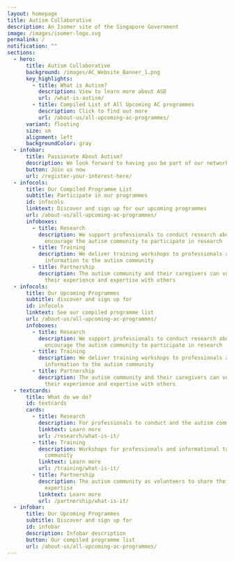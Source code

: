 ```yaml
---
layout: homepage
title: Autism Collaborative
description: An Isomer site of the Singapore Government
image: /images/isomer-logo.svg
permalink: /
notification: ""
sections:
  - hero:
      title: Autism Collaborative
      background: /images/AC_Website_Banner_1.png
      key_highlights:
        - title: What is Autism?
          description: View to learn more about ASD
          url: /what-is-autism/
        - title: Compiled List of All Upcoming AC programmes
          description: Click to find out more
          url: /about-us/all-upcoming-ac-programmes/
      variant: floating
      size: sm
      alignment: left
      backgroundColor: gray
  - infobar:
      title: Passionate About Autism?
      description: We look forward to having you be part of our network
      button: Join us now
      url: /register-your-interest-here/
  - infocols:
      title: Our Compiled Programme List
      subtitle: Participate in our programmes
      id: infocols
      linktext: Discover and sign up for our upcoming programmes
      url: /about-us/all-upcoming-ac-programmes/
      infoboxes:
        - title: Research
          description: We support professionals to conduct research about autism and
            encourage the autism community to participate in research
        - title: Training
          description: We deliver training workshops to professionals and bring
            information to the autism community
        - title: Partnership
          description: The autism community and their caregivers can volunteer to share
            their experience and expertise with others
  - infocols:
      title: Our Upcoming Programmes
      subtitle: discover and sign up for
      id: infocols
      linktext: See our compiled programme list
      url: /about-us/all-upcoming-ac-programmes/
      infoboxes:
        - title: Research
          description: We support professionals to conduct research about autism and
            encourage the autism community to participate in research
        - title: Training
          description: We deliver training workshops to professionals and bring
            information to the autism community
        - title: Partnership
          description: The autism community and their caregivers can volunteer to share
            their experience and expertise with others
  - textcards:
      title: What do we do?
      id: textcards
      cards:
        - title: Research
          description: For professionals to conduct and the autism community to participate
          linktext: Learn more
          url: /research/what-is-it/
        - title: Training
          description: Workshops for professionals and informational talks for the autism
            community
          linktext: Learn more
          url: /training/what-is-it/
        - title: Partnership
          description: The autism community as volunteers to share their experience and
            expertise
          linktext: Learn more
          url: /partnership/what-is-it/
  - infobar:
      title: Our Upcoming Programmes
      subtitle: Discover and sign up for
      id: infobar
      description: Infobar description
      button: Our compiled programme list
      url: /about-us/all-upcoming-ac-programmes/
---
```

